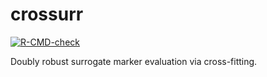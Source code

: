 # crossurr

<!-- badges: start -->
[![R-CMD-check](https://github.com/borishejblum/crossurr/actions/workflows/R-CMD-check.yaml/badge.svg)](https://github.com/borishejblum/crossurr/actions/workflows/R-CMD-check.yaml)
<!-- badges: end -->

Doubly robust surrogate marker evaluation via cross-fitting.
